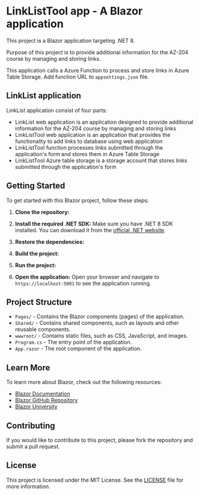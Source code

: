 # LinkListTool app - A Blazor application

This project is a Blazor application targeting .NET 8.

Purpose of this project is to provide additional information for the AZ-204 course by managing and storing links.

This application calls a Azure Function to process and store links in Azure Table Storage. Add function URL to `appsettings.json` file.


## LinkList application

LinkList application consist of four parts: 
- LinkList web application is an application designed to provide additional information for the AZ-204 course by managing and storing links
- LinkListTool web application is an application that provides the functionality to add links to database using web application
- LinkListTool function processes links submitted through the application's form and stores them in Azure Table Storage
- LinkListTool Azure table storage is a storage account that stores links submitted through the application's form


## Getting Started

To get started with this Blazor project, follow these steps:

1. **Clone the repository:**
2. **Install the required .NET SDK:**
   Make sure you have .NET 8 SDK installed. You can download it from the [official .NET website](https://dotnet.microsoft.com/download/dotnet/8.0).

3. **Restore the dependencies:**
4. **Build the project:**
5. **Run the project:**
6. **Open the application:**
   Open your browser and navigate to `https://localhost:5001` to see the application running.

## Project Structure

- `Pages/` - Contains the Blazor components (pages) of the application.
- `Shared/` - Contains shared components, such as layouts and other reusable components.
- `wwwroot/` - Contains static files, such as CSS, JavaScript, and images.
- `Program.cs` - The entry point of the application.
- `App.razor` - The root component of the application.

## Learn More

To learn more about Blazor, check out the following resources:

- [Blazor Documentation](https://docs.microsoft.com/en-us/aspnet/core/blazor)
- [Blazor GitHub Repository](https://github.com/dotnet/aspnetcore/tree/main/src/Components)
- [Blazor University](https://blazor-university.com/)

## Contributing

If you would like to contribute to this project, please fork the repository and submit a pull request.

## License

This project is licensed under the MIT License. See the [LICENSE](LICENSE) file for more information.
